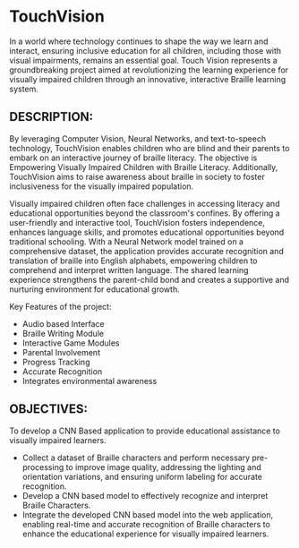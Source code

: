 # TouchVision

In a world where technology continues to shape the way we learn and interact, ensuring inclusive education for all children, including those with visual impairments, remains an essential goal. Touch Vision represents a groundbreaking project aimed at revolutionizing the learning experience for visually impaired children through an innovative, interactive Braille learning system.

## DESCRIPTION: 
By leveraging Computer Vision, Neural Networks, and text-to-speech technology, TouchVision enables children who are blind and their parents to embark on an interactive journey of braille literacy. The objective is Empowering Visually Impaired Children with Braille Literacy. Additionally, TouchVision aims to raise awareness about braille in society to foster inclusiveness for the visually impaired population.

Visually impaired children often face challenges in accessing literacy and educational opportunities beyond the classroom's confines. By offering a user-friendly and interactive tool, TouchVision fosters independence, enhances language skills, and promotes educational opportunities beyond traditional schooling. With a Neural Network model trained on a comprehensive dataset, the application provides accurate recognition and translation of braille into English alphabets, empowering children to comprehend and interpret written language. The shared learning experience strengthens the parent-child bond and creates a supportive and nurturing environment for educational growth.

Key Features of the project:
* Audio based Interface
* Braille Writing Module
* Interactive Game Modules
* Parental Involvement
* Progress Tracking
* Accurate Recognition
* Integrates environmental awareness

## OBJECTIVES: 
To develop a CNN Based application to provide educational assistance to visually impaired learners.
* Collect a dataset of Braille characters and perform necessary pre-processing to improve image quality, addressing the lighting and orientation variations, and ensuring uniform labeling for accurate recognition.
* Develop a CNN based model to effectively recognize and interpret Braille Characters.
* Integrate the developed CNN based model into the web application, enabling real-time and accurate recognition of Braille characters to enhance the educational experience for visually impaired learners.
